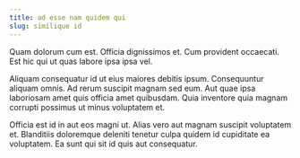 ```yaml
---
title: ad esse nam quidem qui
slug: similique id
---
```


Quam dolorum cum est. Officia dignissimos et. Cum provident occaecati. Est hic qui ut quas labore ipsa ipsa vel.

Aliquam consequatur id ut eius maiores debitis ipsum. Consequuntur aliquam omnis. Ad rerum suscipit magnam sed eum. Aut quae ipsa laboriosam amet quis officia amet quibusdam. Quia inventore quia magnam corrupti possimus ut minus voluptatem et.

Officia est id in aut eos magni ut. Alias vero aut magnam suscipit voluptatem et. Blanditiis doloremque deleniti tenetur culpa quidem id cupiditate ea voluptatem. Ea sunt qui sit id quis aut consequatur.
